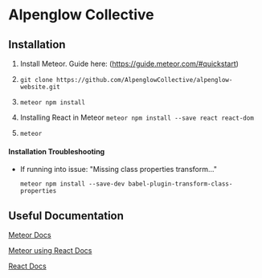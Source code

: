 # Alpenglow Collective

## Installation

1. Install Meteor. Guide here:
(https://guide.meteor.com/#quickstart)

2. `git clone https://github.com/AlpenglowCollective/alpenglow-website.git`

3. `meteor npm install`

4. Installing React in Meteor `meteor npm install --save react react-dom`

5. `meteor`

#### Installation Troubleshooting

* If running into issue: "Missing class properties transform..."

    ```meteor npm install --save-dev babel-plugin-transform-class-properties```


## Useful Documentation

[Meteor Docs](https://guide.meteor.com/)

[Meteor using React Docs](https://guide.meteor.com/react.html)

[React Docs](https://reactjs.org/docs/getting-started.html)
